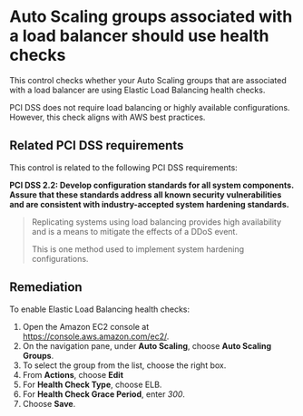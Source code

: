 # Auto Scaling groups associated with a load balancer should use health checks

This control checks whether your Auto Scaling groups that are associated with a load balancer are using Elastic Load Balancing health checks.

PCI DSS does not require load balancing or highly available configurations. However, this check aligns with AWS best practices.

## Related PCI DSS requirements

This control is related to the following PCI DSS requirements:

**PCI DSS 2.2: Develop configuration standards for all system components. Assure that these standards address all known security vulnerabilities and are consistent with industry-accepted system hardening standards.**

> Replicating systems using load balancing provides high availability and is a means to mitigate the effects of a DDoS event.
>
> This is one method used to implement system hardening configurations.

## Remediation

To enable Elastic Load Balancing health checks:

1. Open the Amazon EC2 console at https://console.aws.amazon.com/ec2/.
2. On the navigation pane, under **Auto Scaling**, choose **Auto Scaling Groups**.
3. To select the group from the list, choose the right box.
4. From **Actions**, choose **Edit**
5. For **Health Check Type**, choose ELB.
6. For **Health Check Grace Period**, enter _300_.
7. Choose **Save**.
